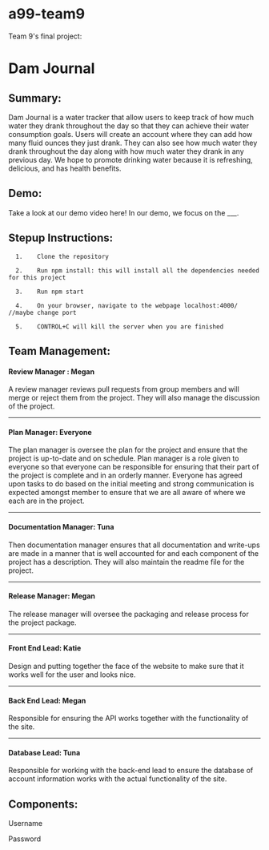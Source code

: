 # a99-team9
Team 9's final project:

# Dam Journal 

## Summary:
Dam Journal is a water tracker that allow users to keep track of how much water they drank throughout the day so that they can achieve their water consumption goals. Users will create an account where they can add how many fluid ounces they just drank. They can also see how much water they drank throughout the day along with how much water they drank in any previous day. We hope to promote drinking water because it is refreshing, delicious, and has health benefits. 

## Demo:
Take a look at our demo video here! In our demo, we focus on the ___.

## Stepup Instructions:
      
      1.    Clone the repository
      
      2.    Run npm install: this will install all the dependencies needed for this project
      
      3.    Run npm start
      
      4.    On your browser, navigate to the webpage localhost:4000/ //maybe change port
      
      5.    CONTROL+C will kill the server when you are finished
      

## Team Management:

#### Review Manager : Megan

A review manager reviews pull requests from group members and will merge or reject them from the project. They will also manage the discussion of the project. 

_______________________

#### Plan Manager: Everyone

The plan manager is oversee the plan for the project and ensure that the project is up-to-date and on schedule. Plan manager is a role given to everyone so that everyone can be responsible for ensuring that their part of the project is complete and in an orderly manner. Everyone has agreed upon tasks to do based on the initial meeting and strong communication is expected amongst member to ensure that we are all aware of where we each are in the project. 

_______________________

#### Documentation Manager: Tuna

Then documentation manager ensures that all documentation and write-ups are made in a manner that is well accounted for and each component of the project has a description. They will also maintain the readme file for the project. 

_______________________

#### Release Manager: Megan

The release manager will oversee the packaging and release process for the project package.

_______________________

#### Front End Lead: Katie

Design and putting together the face of the website to make sure that it works well for the user and looks nice. 

_______________________

#### Back End Lead: Megan

Responsible for ensuring the API works together with the functionality of the site. 

_______________________

#### Database Lead: Tuna

Responsible for working with the back-end lead to ensure the database of account information works with the actual functionality of the site. 


## Components: 

Username

Password

